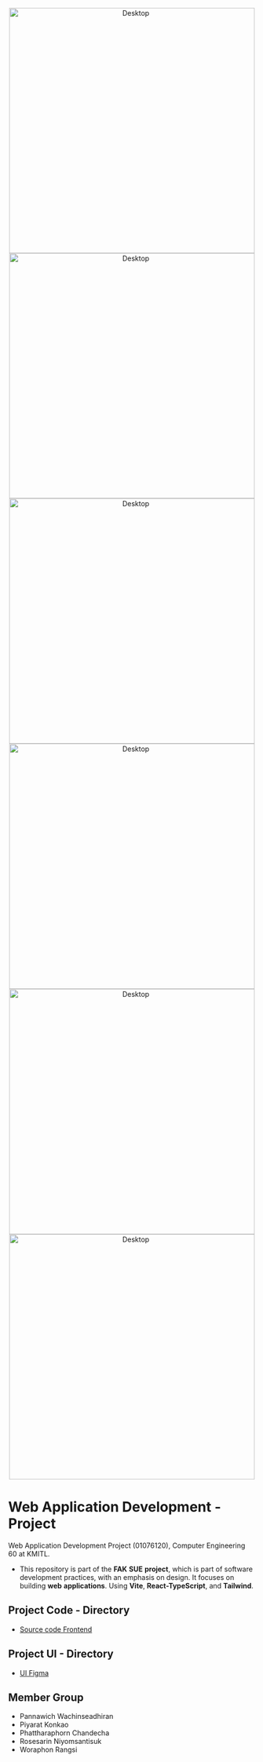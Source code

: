 <p align="center">
<img width="500" alt="Desktop" src="https://github.com/janrainjer/web-application-development-project/assets/88389821/44e13aa3-7bac-47fd-bc79-10eb273cec57">
<img width="500" alt="Desktop" src="https://github.com/janrainjer/web-application-development-project/assets/88389821/e6c260a2-b1d9-4b78-9b01-2cef7d992543">
<img width="500" alt="Desktop" src="https://github.com/janrainjer/web-application-development-project/assets/88389821/d6bc3f89-60ed-4b74-b756-371c5c386870">
<img width="500" alt="Desktop" src="https://github.com/janrainjer/web-application-development-project/assets/88389821/a65a899e-40a1-45f3-b36b-23e452f26c1a">
<img width="500" alt="Desktop" src="https://github.com/janrainjer/web-application-development-project/assets/88389821/a65a899e-40a1-45f3-b36b-23e452f26c1a">
<img width="500" alt="Desktop" src="https://github.com/janrainjer/web-application-development-project/assets/88389821/43c2569b-d142-4664-b2b7-c924ae5902c4">
</p>

# Web Application Development - Project
Web Application Development Project (01076120), Computer Engineering 60 at KMITL.

- This repository is part of the **FAK** **SUE** **project**, which is part of software development practices, with an emphasis on design. It focuses on building **web** **applications**. Using **Vite**, **React-TypeScript**, and **Tailwind**.

## Project Code - Directory
- [Source code Frontend](fak-sue-frontend-main)

## Project UI - Directory
- [UI Figma](https://www.figma.com/file/XXXLmRFLGNnRk9lKgHx5HK/UI---Web-application-Development-project?type=design&node-id=0%3A1&mode=design&t=q5ae9tSu5UB8ON8O-1)
  
## Member Group
- Pannawich Wachinseadhiran
- Piyarat Konkao
- Phattharaphorn Chandecha
- Rosesarin Niyomsantisuk
- Woraphon Rangsi

